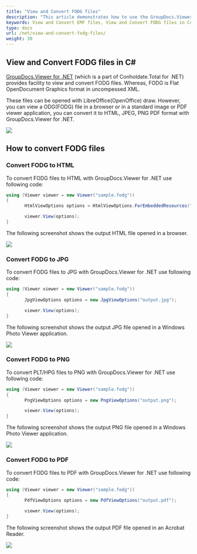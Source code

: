 ```yaml
---
title: "View and Convert FODG files"
description: "This article demonstrates how to use the GroupDocs.Viewer .NET API (which is a part of Conholdate.Total for .NET) to view and convert FODG files."
keywords: View and Convert EMF files, View and Convert FODG files in C#
type: docs
url: /net/view-and-convert-fodg-files/
weight: 30
---
```



## View and Convert FODG files in C#

[GroupDocs.Viewer for .NET](https://products.groupdocs.com/viewer/net) (which is a part of Conholdate.Total for .NET) provides facility to view and convert FODG files. Whereas, FODG is Flat OpenDocument Graphics format in uncompessed XML.

These files can be opened with LibreOffice(OpenOffice) draw. However, you can view a ODG(FODG) file in a browser or in a standard image or PDF viewer application, you can convert it to HTML, JPEG, PNG  PDF format with GroupDocs.Viewer for .NET. 

![](https://docs.groupdocs.com/viewer/net/images/how-to-convert-and-view-odg-and-fodg-files.png)

## How to convert FODG files

### Convert FODG to HTML

To convert FODG files to HTML with GroupDocs.Viewer for .NET use following code:

```csharp
using (Viewer viewer = new Viewer("sample.fodg"))
{
       HtmlViewOptions options = HtmlViewOptions.ForEmbeddedResources("output.html");

       viewer.View(options);
}
```

The following screenshot shows the output HTML file opened in a browser.

![](https://docs.groupdocs.com/viewer/net/images/how-to-convert-and-view-odg-and-fodg-files_1.png)

### Convert FODG to JPG

To convert FODG files to JPG with GroupDocs.Viewer for .NET use following code:

```csharp
using (Viewer viewer = new Viewer("sample.fodg"))
{
       JpgViewOptions options = new JpgViewOptions("output.jpg");

       viewer.View(options);
}
```

The following screenshot shows the output JPG file opened in a Windows Photo Viewer application.

![](https://docs.groupdocs.com/viewer/net/images/how-to-convert-and-view-odg-and-fodg-files_2.png)

### Convert FODG to PNG

To convert PLT/HPG files to PNG with GroupDocs.Viewer for .NET use following code:

```csharp
using (Viewer viewer = new Viewer("sample.fodg"))
{
       PngViewOptions options = new PngViewOptions("output.png");

       viewer.View(options);
}
```

The following screenshot shows the output PNG file opened in a Windows Photo Viewer application.

![](https://docs.groupdocs.com/viewer/net/images/how-to-convert-and-view-odg-and-fodg-files_3.png)

### Convert FODG to PDF

To convert FODG files to PDF with GroupDocs.Viewer for .NET use following code:

```csharp
using (Viewer viewer = new Viewer("sample.fodg"))
{
       PdfViewOptions options = new PdfViewOptions("output.pdf");

       viewer.View(options);
}
```

The following screenshot shows the output PDF file opened in an Acrobat Reader.

![](https://docs.groupdocs.com/viewer/net/images/how-to-convert-and-view-odg-and-fodg-files_4.png)
